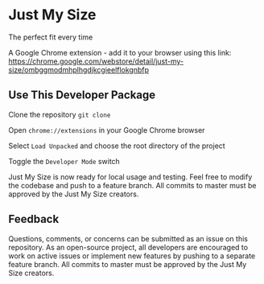 # Just My Size
The perfect fit every time

A Google Chrome extension - add it to your browser using this link: https://chrome.google.com/webstore/detail/just-my-size/ombggmodmhplhgdjkcgieelflokgnbfp

## Use This Developer Package
Clone the repository
`git clone`

Open `chrome://extensions` in your Google Chrome browser

Select `Load Unpacked` and choose the root directory of the project

Toggle the `Developer Mode` switch

Just My Size is now ready for local usage and testing. Feel free to modify the codebase and push to a feature branch. All commits to master must be approved by the Just My Size creators.

## Feedback
Questions, comments, or concerns can be submitted as an issue on this repository. As an open-source project, all developers are encouraged to work on active issues or implement new features by pushing to a separate feature branch. All commits to master must be approved by the Just My Size creators.